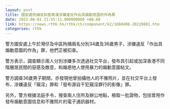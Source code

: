 ```yaml
---
layout: post
title: 國安處拘捕及扣查兩漢涉嫌違反作出具煽動意圖的作為罪
date: 2022-08-01 21:55:11.000000000 +08:00
link: https://news.rthk.hk/rthk/ch/component/k2/1660408-20220801.htm
categories: rthk
---
```


警方國安處上午於灣仔及中區拘捕兩名分別34歲及36歲男子，涉嫌違反「作出具煽動意圖的作為」罪，他們正被扣查。

警方表示，調查顯示兩人分別涉嫌多次透過社交平台，發布具引起或加深香港不同階層居民間的惡感及敵意，和煽惑他人使用暴力的煽動意圖帖文。

警方調查36歲男子期間，亦發現他曾拍攝他人的不雅照片，並在社交平台上發布，涉嫌違反「窺淫」罪和「發布源自干犯窺淫罪行的影像」罪。

另外，警方根據法庭手令，搜查兩人住所及辦公地點，檢取一批證物，包括曾用作發布煽動意圖信息和不雅照片的電子通訊器材。
